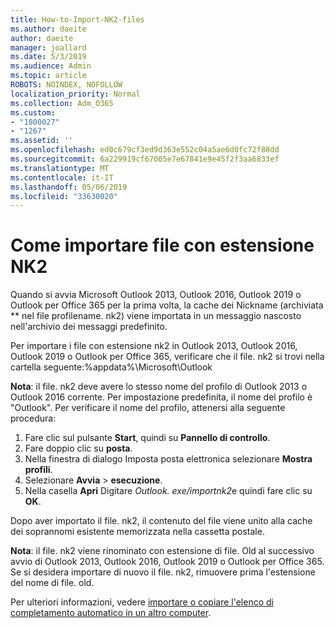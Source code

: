 ```yaml
---
title: How-to-Import-NK2-files
ms.author: daeite
author: daeite
manager: joallard
ms.date: 5/3/2019
ms.audience: Admin
ms.topic: article
ROBOTS: NOINDEX, NOFOLLOW
localization_priority: Normal
ms.collection: Adm_O365
ms.custom:
- "1800027"
- "1267"
ms.assetid: ''
ms.openlocfilehash: ed0c679cf3ed9d363e552c04a5ae6d0fc72f88dd
ms.sourcegitcommit: 6a229919cf67005e7e67841e9e45f2f3aa6833ef
ms.translationtype: MT
ms.contentlocale: it-IT
ms.lasthandoff: 05/06/2019
ms.locfileid: "33630020"
---
```

# <a name="how-to-import-nk2-files"></a>Come importare file con estensione NK2 

Quando si avvia Microsoft Outlook 2013, Outlook 2016, Outlook 2019 o Outlook per Office 365 per la prima volta, la cache dei Nickname (archiviata ** nel file profilename. nk2) viene importata in un messaggio nascosto nell'archivio dei messaggi predefinito.

Per importare i file con estensione nk2 in Outlook 2013, Outlook 2016, Outlook 2019 o Outlook per Office 365, verificare che il file. nk2 si trovi nella cartella seguente:%appdata%\Microsoft\Outlook

**Nota**: il file. nk2 deve avere lo stesso nome del profilo di Outlook 2013 o Outlook 2016 corrente. Per impostazione predefinita, il nome del profilo è "Outlook". Per verificare il nome del profilo, attenersi alla seguente procedura: 
1. Fare clic sul pulsante **Start**, quindi su **Pannello di controllo**.
2. Fare doppio clic su **posta**.
3. Nella finestra di dialogo Imposta posta elettronica selezionare **Mostra profili**.
4. Selezionare **Avvia** > **esecuzione**.
5. Nella casella **Apri** Digitare *Outlook. exe/importnk2*e quindi fare clic su **OK**. 

Dopo aver importato il file. nk2, il contenuto del file viene unito alla cache dei soprannomi esistente memorizzata nella cassetta postale.

**Nota**: il file. nk2 viene rinominato con estensione di file. Old al successivo avvio di Outlook 2013, Outlook 2016, Outlook 2019 o Outlook per Office 365. Se si desidera importare di nuovo il file. nk2, rimuovere prima l'estensione del nome di file. old.

Per ulteriori informazioni, vedere [importare o copiare l'elenco di completamento automatico in un altro computer](https://support.microsoft.com/en-us/help/2806550/how-to-import-nk2-files-into-outlook%).